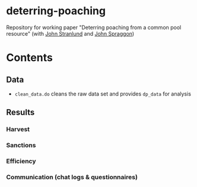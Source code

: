 # deterring-poaching
Repository for working paper "Deterring poaching from a common pool resource" (with [John Stranlund](https://www.umass.edu/resec/people/stranlun) and [John Spraggon](https://www.umass.edu/resec/people/jmspragg))

# Contents

## Data

* `clean_data.do` cleans the raw data set and provides `dp_data` for analysis

## Results 

### Harvest

### Sanctions

### Efficiency

### Communication (chat logs & questionnaires)
